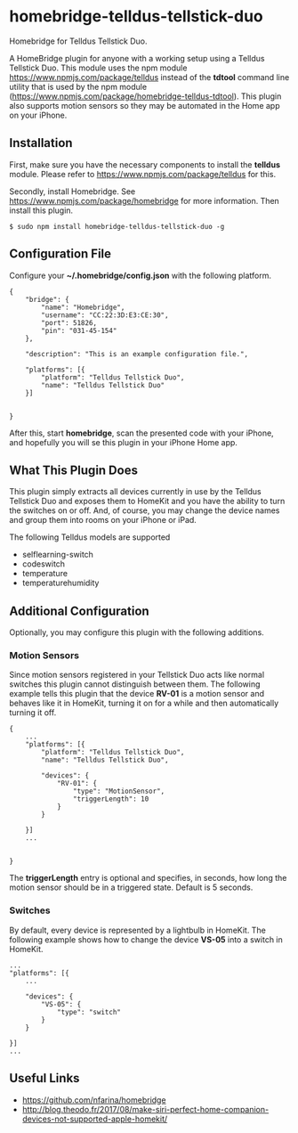 # homebridge-telldus-tellstick-duo
Homebridge for Telldus Tellstick Duo.

A HomeBridge plugin for anyone with a working setup using a Telldus Tellstick Duo.
This module uses the npm module https://www.npmjs.com/package/telldus instead of
the **tdtool** command line utility that is used by the npm module
(https://www.npmjs.com/package/homebridge-telldus-tdtool). This plugin also supports
motion sensors so they may be automated in the Home app on your iPhone.

## Installation

First, make sure you have the necessary components to install the **telldus** module.
Please refer to https://www.npmjs.com/package/telldus for this.

Secondly, install Homebridge. See https://www.npmjs.com/package/homebridge for more information.
Then install this plugin.

    $ sudo npm install homebridge-telldus-tellstick-duo -g

## Configuration File

Configure your **~/.homebridge/config.json** with the following platform.


    {
        "bridge": {
            "name": "Homebridge",
            "username": "CC:22:3D:E3:CE:30",
            "port": 51826,
            "pin": "031-45-154"
        },

        "description": "This is an example configuration file.",

        "platforms": [{
            "platform": "Telldus Tellstick Duo",
            "name": "Telldus Tellstick Duo"
        }]


    }

After this, start **homebridge**, scan the presented code with your iPhone, and hopefully
you will se this plugin in your iPhone Home app.

## What This Plugin Does

This plugin simply extracts all devices currently in use by the Telldus Tellstick Duo
and exposes them to HomeKit and you have the ability to turn the switches on or off.
And, of course, you may change the device names and group them into rooms on your iPhone or iPad.

The following Telldus models are supported

- selflearning-switch
- codeswitch
- temperature
- temperaturehumidity

## Additional Configuration

Optionally, you may configure this plugin with the following additions.

### Motion Sensors

Since motion sensors registered in your Tellstick Duo acts like
normal switches this plugin cannot distinguish between them. The following example tells this plugin that
the device **RV-01** is a motion sensor and behaves like it in HomeKit, turning it on
for a while and then automatically turning it off.

    {
        ...
        "platforms": [{
            "platform": "Telldus Tellstick Duo",
            "name": "Telldus Tellstick Duo",

            "devices": {
                "RV-01": {
                    "type": "MotionSensor",
                    "triggerLength": 10
                }
            }

        }]
        ...


    }

The **triggerLength** entry is optional and specifies, in seconds,
how long the motion sensor should be in a triggered state. Default is 5 seconds.

### Switches

By default, every device is represented by a lightbulb in HomeKit. The following
example shows how to change the device **VS-05** into a switch in HomeKit.

    ...
    "platforms": [{
        ...

        "devices": {
            "VS-05": {
                "type": "switch"
            }
        }

    }]
    ...


## Useful Links

* https://github.com/nfarina/homebridge
* http://blog.theodo.fr/2017/08/make-siri-perfect-home-companion-devices-not-supported-apple-homekit/
